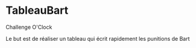 # TableauBart

Challenge O'Clock 

Le but est de réaliser un tableau qui écrit rapidement les punitions de Bart
